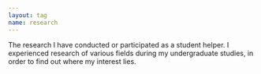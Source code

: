 ```yaml
---
layout: tag
name: research
---
```

The research I have conducted or participated as a student helper. I experienced research of various fields during my undergraduate studies, in order to find out where my interest lies.